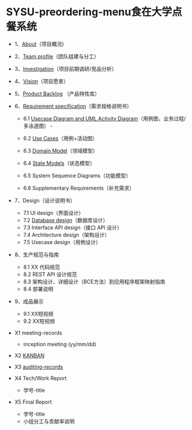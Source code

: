 # SYSU-preordering-menu食在大学点餐系统
- 1、[About](https://github.com/preorderingmenugroup/SYSU-preordering_menu/blob/master/document/About.md)（项目概况)  

- 2、[Team profile](https://github.com/preorderingmenugroup/SYSU-preordering_menu/blob/master/document/Team.md)（团队组建与分工）  

- 3、[Investigation](https://github.com/preorderingmenugroup/SYSU-preordering_menu/Investagation)（项目前期调研/竞品分析）  

- 4、[Vision](https://github.com/preorderingmenugroup/SYSU-preordering_menu/document/Vision)（项目愿景）  

- 5、[Product Backlog](https://github.com/preorderingmenugroup/SYSU-preordering_menu/document/Backlog) （产品特性库）  

- 6、[Requirement specification](https://preorderingmenugroup.github.io/SYSU-preordering_menu/Requirement-specification)（需求规格说明书）  
  - 6.1 [Usecase Diagram and UML Activity Diagram](https://preorderingmenugroup.github.io/SYSU-preordering_menu/Requirement-specification/1/1-1-usercase-diagram)（用例图，业务过程/多泳道图）  -

  - 6.2 [Use Cases](https://github.com/preorderingmenugroup/SYSU-preordering_menu/document/6_2_UsecasesAndActivityPic/user_cases)（用例+活动图）

  - 6.3 [Domain Model](https://github.com/preorderingmenugroup/SYSU-preordering_menu/blob/master/document/DomainModel/Domain%20Model)（领域模型）

  - 6.4 [State Models](https://github.com/preorderingmenugroup/SYSU-preordering_menu/document/statemodel/state_model)（状态模型）

  - 6.5 System Sequence Diagrams（功能模型）

  - 6.6 Supplementary Requirements（补充需求）

- 7、Design（设计说明书）

  - 7.1 UI design（界面设计）
  - 7.2 [Database design](https://preorderingmenugroup.github.io/SYSU-preordering_menu/Design/2DataBaseDesign)（数据库设计）
  - 7.3 Interface API design（接口 API 设计）
  - 7.4 Architecture design（架构设计）
  - 7.5 Usecase design（用例设计）

- 8、生产规范与指南

  - 8.1 XX 代码规范
  - 8.2 REST API 设计规范
  - 8.3 架构设计、详细设计（BCE方法）到应用程序框架映射指南
  - 8.4 部署说明

- 9、成品展示

  - 9.1 XX短视频
  - 9.2 XX短视频

- X1 meeting-records

  - inception meeting (yy/mm/dd)

- X2 [KANBAN]()

- X3 [auditing-records]()

- X4 Tech/Work Report

  - 学号-title

- X5 Final Report

  - 学号-title
  - 小组分工与贡献率说明

  
